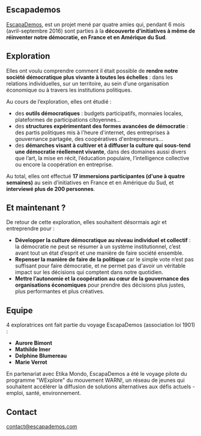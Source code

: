 ## Escapademos

[EscapaDemos](http://etikamondo.com/etika-tour-escapademos/), est un projet mené par quatre amies qui, pendant 6 mois (avril-septembre 2016) sont parties à la **découverte d'initiatives à même de réinventer notre démocratie, en France et en Amérique du Sud**.

## Exploration

Elles ont voulu comprendre comment il était possible de **rendre notre société démocratique plus vivante à toutes les échelles** : dans les relations individuelles, sur un territoire, au sein d’une organisation économique ou à travers les institutions politiques.

Au cours de l’exploration, elles ont étudié : 
- des **outils démocratiques** : budgets participatifs, monnaies locales, plateformes de participations citoyennes…
- des **structures expérimentant des formes avancées de démocratie** : des partis politiques mis à l'heure d'internet, des entreprises à  gouvernance partagée, des coopératives d'entrepreneurs…
- des **démarches visant à cultiver et à diffuser la culture qui sous-tend une démocratie réellement vivante**, dans des domaines aussi divers que l’art, la mise en récit, l’éducation populaire, l’intelligence collective ou encore la coopération en entreprise.

Au total, elles ont effectué **17 immersions participantes (d'une à quatre semaines)** au sein d’initiatives en France et en Amérique du Sud, et **interviewé plus de 200 personnes**.

## Et maintenant ? 

De retour de cette exploration, elles souhaitent désormais agir et entreprendre pour :
- **Développer la culture démocratique au niveau individuel et collectif** : la démocratie ne peut se résumer à un système institutionnel, c’est avant tout un état d’esprit et une manière de faire société ensemble. 
- **Repenser la manière de faire de la politique** car le simple vote n’est pas suffisant pour faire démocratie, et ne permet pas d'avoir un véritable impact sur les décisions qui comptent dans notre quotidien.
- **Mettre l’autonomie et la coopération au cœur de la gouvernance des organisations économiques** pour prendre des décisions plus justes, plus performantes et plus créatives.

## Equipe 

4 exploratrices ont fait partie du voyage EscapaDemos (association loi 1901) : 
- **Aurore Bimont** 
- **Mathilde Imer** 
- **Delphine Blumereau** 
- **Marie Verrot** 

En partenariat avec Etika Mondo, EscapaDemos a été le voyage pilote du programme "WExplore" du mouvement WARN!, un réseau de jeunes qui souhaitent accélérer la diffusion de solutions alternatives aux défis actuels - emploi, santé, environnement.

## Contact 

[contact@escapademos.com](mailto:contact@escapademos.com)

